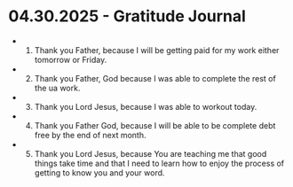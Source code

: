 # 04.30.2025 - Gratitude Journal

- 1. Thank you Father, because I will be getting paid for my work either tomorrow or Friday.
- 2. Thank you Father, God because I was able to complete the rest of the ua work.
- 3. Thank you Lord Jesus, because I was able to workout today.
- 4. Thank you Father God, because I will be able to be complete debt free by the end of next month.
- 5. Thank you Lord Jesus, because You are teaching me that good things take time and that I need to learn how to enjoy the process of getting to know you and your word.
